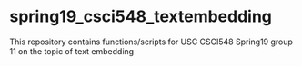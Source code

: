 # spring19_csci548_textembedding
This repository contains functions/scripts for USC CSCI548 Spring19 group 11 on the topic of text embedding
